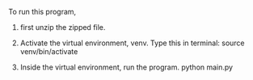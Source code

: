 To run this program,

1. first unzip the zipped file.

2. Activate the virtual environment, venv. Type this in terminal:
source venv/bin/activate

3. Inside the virtual environment, run the program.
python main.py
